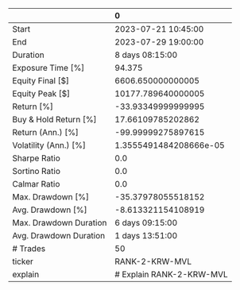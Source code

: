 |                        | 0                        |
|:-----------------------|:-------------------------|
| Start                  | 2023-07-21 10:45:00      |
| End                    | 2023-07-29 19:00:00      |
| Duration               | 8 days 08:15:00          |
| Exposure Time [%]      | 94.375                   |
| Equity Final [$]       | 6606.650000000005        |
| Equity Peak [$]        | 10177.789640000005       |
| Return [%]             | -33.93349999999995       |
| Buy & Hold Return [%]  | 17.66109785202862        |
| Return (Ann.) [%]      | -99.99999275897615       |
| Volatility (Ann.) [%]  | 1.3555491484208666e-05   |
| Sharpe Ratio           | 0.0                      |
| Sortino Ratio          | 0.0                      |
| Calmar Ratio           | 0.0                      |
| Max. Drawdown [%]      | -35.37978055518152       |
| Avg. Drawdown [%]      | -8.613321154108919       |
| Max. Drawdown Duration | 6 days 09:15:00          |
| Avg. Drawdown Duration | 1 days 13:51:00          |
| # Trades               | 50                       |
| ticker                 | RANK-2-KRW-MVL           |
| explain                | # Explain RANK-2-KRW-MVL |